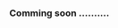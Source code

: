 <!-- # Visual-Question-Answering_Vietnamese

## Dataset
Sử dụng bộ dataset của [VQA] (https://visualqa.org/)

Sử dụng câu lệnh để download bộ dữ liệu: 

    chmod +x download.sh
    ./download.sh
    
Chuyển dữ liệu từ tiếng anh sang Tiếng Viêt:

Cây thư mục data:

    ./data: 
        |--train:
        |   |----v2_Annotations_Train_mscoco.json
        |   |----v2_Questions_Train_mscoco.json
        |   |----v2_Complementary_Pairs_Train_mscoco.json 
        |
        |
        |--val:
        |   |----v2_Annotations_Val_mscoco.json
        |   |----v2_Questions_Val_mscoco.json
        |   |----v2_Complementary_Pairs_Val_mscoco.json
        |
        |
        |--test:
        |   |----v2_Questions_Test_mscoco.json
    
Chạy lệnh để dịch dữ liệu:

    python3 trans.py
        

## Model
Project đang hướng tới việc áp dụng 2 model là **MCAN** (https://arxiv.org/abs/1906.10770) và **Oscar** (https://arxiv.org/abs/2004.06165).

## Tiền xử lý dữ liệu.
* Hình ảnh: Sử dụng phương pháp **Bottom up attention** (https://arxiv.org/pdf/1707.07998.pdf).
* Text: Sử dụng các phương pháp như **Word2Vec**, **Fasttext**, ...
 -->

### Comming soon ..........